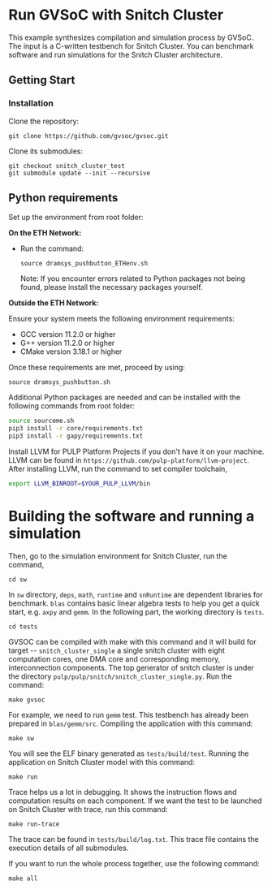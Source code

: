 # Run GVSoC with Snitch Cluster

This example synthesizes compilation and simulation process by GVSoC. The input is a C-written testbench for Snitch Cluster. You can benchmark software and run simulations for the Snitch Cluster architecture.

## Getting Start

### Installation

Clone the repository:

~~~~~shell
git clone https://github.com/gvsoc/gvsoc.git
~~~~~

Clone its submodules:

~~~~~shell
git checkout snitch_cluster_test
git submodule update --init --recursive
~~~~~

## Python requirements

Set up the environment from root folder:

**On the ETH Network:**

- Run the command:
	~~~~~shell
	source dramsys_pushbutton_ETHenv.sh
	~~~~~
    Note: If you encounter errors related to Python packages not being found, please install the necessary packages yourself.

**Outside the ETH Network:**

Ensure your system meets the following environment requirements:

- GCC version 11.2.0 or higher
- G++ version 11.2.0 or higher
- CMake version 3.18.1 or higher

Once these requirements are met, proceed by using:

~~~~~shell
source dramsys_pushbutton.sh
~~~~~

Additional Python packages are needed and can be installed with the following commands from root folder:

```bash
source sourceme.sh
pip3 install -r core/requirements.txt
pip3 install -r gapy/requirements.txt
```

Install LLVM for PULP Platform Projects if you don't have it on your machine. LLVM can be found in `https://github.com/pulp-platform/llvm-project`. After installing LLVM, run the command to set compiler toolchain,

```bash
export LLVM_BINROOT=$YOUR_PULP_LLVM/bin
```

# Building the software and running a simulation

Then, go to the simulation environment for Snitch Cluster, run the command,

~~~~~shell
cd sw
~~~~~

In `sw` directory, `deps`, `math`, `runtime` and `snRuntime` are dependent libraries for benchmark. `blas` contains basic linear algebra tests to help you get a quick start, e.g. `axpy` and `gemm`. In the following part, the working directory is `tests`. 

~~~~~shell
cd tests
~~~~~

GVSOC can be compiled with make with this command and it will build for target -- `snitch_cluster_single` a single snitch cluster with eight computation cores, one DMA core and corresponding memory, interconnection components. The top generator of snitch cluster is under the directory `pulp/pulp/snitch/snitch_cluster_single.py`. Run the command:

~~~~~shell
make gvsoc
~~~~~

For example, we need to run `gemm` test. This testbench has already been prepared in `blas/gemm/src`. Compiling the application with this command:

~~~~~shell
make sw
~~~~~

You will see the ELF binary generated as `tests/build/test`. Running the application on Snitch Cluster model with this command:

~~~~~shell
make run
~~~~~

Trace helps us a lot in debugging. It shows the instruction flows and computation results on each component. If we want the test to be launched on Snitch Cluster with trace, run this command:

~~~~~shell
make run-trace
~~~~~

The trace can be found in `tests/build/log.txt`. This trace file contains the execution details of all submodules.

If you want to run the whole process together, use the following command:

~~~~~shell
make all
~~~~~